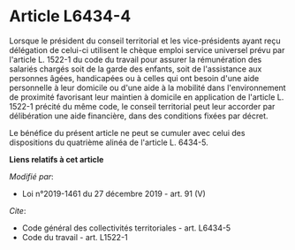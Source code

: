 # Article L6434-4

Lorsque le président du conseil territorial et les vice-présidents ayant reçu délégation de celui-ci utilisent le chèque
emploi service universel prévu par l'article L. 1522-1 du code du travail pour assurer la rémunération des salariés chargés
soit de la garde des enfants, soit de l'assistance aux personnes âgées, handicapées ou à celles qui ont besoin d'une aide
personnelle à leur domicile ou d'une aide à la mobilité dans l'environnement de proximité favorisant leur maintien à domicile
en application de l'article L. 1522-1 précité du même code, le conseil territorial peut leur accorder par délibération une
aide financière, dans des conditions fixées par décret.

Le bénéfice du présent article ne peut se cumuler avec celui des dispositions du quatrième alinéa de l'article L. 6434-5.

**Liens relatifs à cet article**

_Modifié par_:

  - Loi n°2019-1461 du 27 décembre 2019 - art. 91 (V)

_Cite_:

  - Code général des collectivités territoriales - art. L6434-5
  - Code du travail - art. L1522-1
